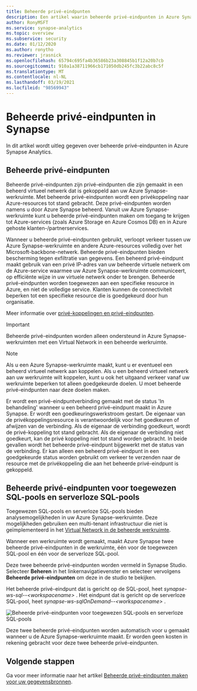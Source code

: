 ```yaml
---
title: Beheerde privé-eindpunten
description: Een artikel waarin beheerde privé-eindpunten in Azure Synapse Analytics wordt toegelicht
author: RonyMSFT
ms.service: synapse-analytics
ms.topic: overview
ms.subservice: security
ms.date: 01/12/2020
ms.author: ronytho
ms.reviewer: jrasnick
ms.openlocfilehash: 65794c695fa4b36586b23a308845b1f12a20b7cb
ms.sourcegitcommit: 910a1a38711966cb171050db245fc3b22abc8c5f
ms.translationtype: MT
ms.contentlocale: nl-NL
ms.lasthandoff: 03/19/2021
ms.locfileid: "98569943"
---
```

# <a name="synapse-managed-private-endpoints"></a>Beheerde privé-eindpunten in Synapse

In dit artikel wordt uitleg gegeven over beheerde privé-eindpunten in Azure Synapse Analytics.

## <a name="managed-private-endpoints"></a>Beheerde privé-eindpunten

Beheerde privé-eindpunten zijn privé-eindpunten die zijn gemaakt in een beheerd virtueel netwerk dat is gekoppeld aan uw Azure Synapse-werkruimte. Met beheerde privé-eindpunten wordt een privékoppeling naar Azure-resources tot stand gebracht. Deze privé-eindpunten worden namens u door Azure Synapse beheerd. Vanuit uw Azure Synapse-werkruimte kunt u beheerde privé-eindpunten maken om toegang te krijgen tot Azure-services (zoals Azure Storage en Azure Cosmos DB) en in Azure gehoste klanten-/partnerservices.

Wanneer u beheerde privé-eindpunten gebruikt, verloopt verkeer tussen uw Azure Synapse-werkruimte en andere Azure-resources volledig over het Microsoft-backbone-netwerk. Beheerde privé-eindpunten bieden bescherming tegen exfiltratie van gegevens. Een beheerd privé-eindpunt maakt gebruik van een privé IP-adres van uw beheerde virtuele netwerk om de Azure-service waarmee uw Azure Synapse-werkruimte communiceert, op efficiënte wijze in uw virtuele netwerk onder te brengen. Beheerde privé-eindpunten worden toegewezen aan een specifieke resource in Azure, en niet de volledige service. Klanten kunnen de connectiviteit beperken tot een specifieke resource die is goedgekeurd door hun organisatie. 

Meer informatie over [privé-koppelingen en privé-eindpunten](../../private-link/index.yml).

>[!IMPORTANT]
>Beheerde privé-eindpunten worden alleen ondersteund in Azure Synapse-werkruimten met een Virtual Network in een beheerde werkruimte.

>[!NOTE]
>Als u een Azure Synapse-werkruimte maakt, kunt u er eventueel een beheerd virtueel netwerk aan koppelen. Als u een beheerd virtueel netwerk aan uw werkruimte wilt koppelen, kunt u ook het uitgaand verkeer vanaf uw werkruimte beperken tot alleen goedgekeurde doelen. U moet beheerde privé-eindpunten naar deze doelen maken. 


Er wordt een privé-eindpuntverbinding gemaakt met de status 'In behandeling' wanneer u een beheerd privé-eindpunt maakt in Azure Synapse. Er wordt een goedkeuringswerkstroom gestart. De eigenaar van de privékoppelingsresource is verantwoordelijk voor het goedkeuren of afwijzen van de verbinding. Als de eigenaar de verbinding goedkeurt, wordt de privé-koppeling tot stand gebracht. Als de eigenaar de verbinding niet goedkeurt, kan de privé koppeling niet tot stand worden gebracht. In beide gevallen wordt het beheerde privé-eindpunt bijgewerkt met de status van de verbinding. Er kan alleen een beheerd privé-eindpunt in een goedgekeurde status worden gebruikt om verkeer te verzenden naar de resource met de privékoppeling die aan het beheerde privé-eindpunt is gekoppeld.

## <a name="managed-private-endpoints-for-dedicated-sql-pool-and-serverless-sql-pool"></a>Beheerde privé-eindpunten voor toegewezen SQL-pools en serverloze SQL-pools

Toegewezen SQL-pools en serverloze SQL-pools bieden analysemogelijkheden in uw Azure Synapse-werkruimte. Deze mogelijkheden gebruiken een multi-tenant infrastructuur die niet is geïmplementeerd in het [Virtual Network in de beheerde werkruimte](./synapse-workspace-managed-vnet.md).

Wanneer een werkruimte wordt gemaakt, maakt Azure Synapse twee beheerde privé-eindpunten in de werkruimte, één voor de toegewezen SQL-pool en één voor de serverloze SQL-pool. 

Deze twee beheerde privé-eindpunten worden vermeld in Synapse Studio. Selecteer **Beheren** in het linkernavigatievenster en selecteer vervolgens **Beheerde privé-eindpunten** om deze in de studio te bekijken.

Het beheerde privé-eindpunt dat is gericht op de SQL-pool, heet *synapse-ws-sql--\<workspacename\>* . Het eindpunt dat is gericht op de serverloze SQL-pool, heet *synapse-ws-sqlOnDemand--\<workspacename\>* .

![Beheerde privé-eindpunten voor toegewezen SQL-pools en serverloze SQL-pools](./media/synapse-workspace-managed-private-endpoints/managed-pe-for-sql-1.png)

Deze twee beheerde privé-eindpunten worden automatisch voor u gemaakt wanneer u de Azure Synapse-werkruimte maakt. Er worden geen kosten in rekening gebracht voor deze twee beheerde privé-eindpunten.

## <a name="next-steps"></a>Volgende stappen

Ga voor meer informatie naar het artikel [Beheerde privé-eindpunten maken voor uw gegevensbronnen](./how-to-create-managed-private-endpoints.md).